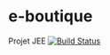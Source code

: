 # e-boutique
Projet JEE
[![Build Status](https://travis-ci.com/KrysNk/e-boutique.svg?branch=master)](https://travis-ci.com/KrysNk/e-boutique)
